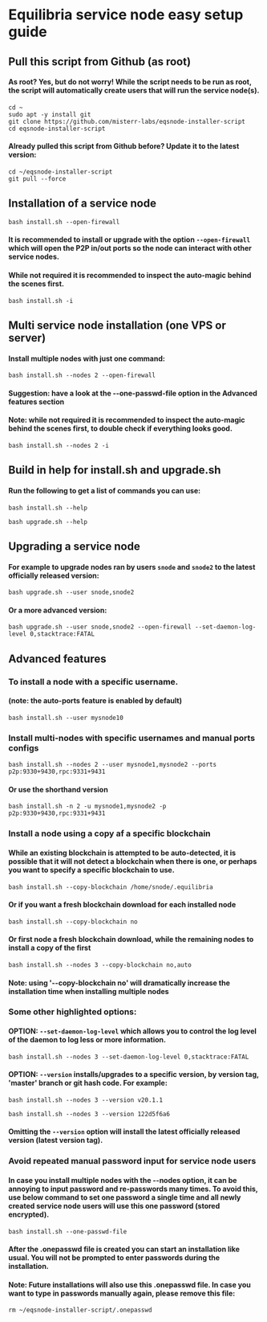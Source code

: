 # Equilibria service node easy setup guide

## Pull this script from Github (as root)
#### As root? Yes, but do not worry! While the script needs to be run as root, the script will automatically create users that will run the service node(s).
```
cd ~
sudo apt -y install git
git clone https://github.com/misterr-labs/eqsnode-installer-script
cd eqsnode-installer-script
```
#### Already pulled this script from Github before? Update it to the latest version:
```
cd ~/eqsnode-installer-script
git pull --force
```

## Installation of a service node
`bash install.sh --open-firewall`

#### It is recommended to install or upgrade with the option `--open-firewall` which will open the P2P in/out ports so the node can interact with other service nodes. 

#### While not required it is recommended to inspect the auto-magic behind the scenes first.

`bash install.sh -i`

## Multi service node installation (one VPS or server)

#### Install multiple nodes with just one command:

`bash install.sh --nodes 2 --open-firewall`
#### Suggestion: have a look at the --one-passwd-file option in the Advanced features section

#### Note: while not required it is recommended to inspect the auto-magic behind the scenes first, to double check if everything looks good.
`bash install.sh --nodes 2 -i`
<br />
## Build in help for install.sh and upgrade.sh
#### Run the following to get a list of commands you can use:
`bash install.sh --help`

`bash upgrade.sh --help`

## Upgrading a service node
#### For example to upgrade nodes ran by users `snode` and `snode2` to the latest officially released version:
`bash upgrade.sh --user snode,snode2`

#### Or a more advanced version:
`bash upgrade.sh --user snode,snode2 --open-firewall --set-daemon-log-level 0,stacktrace:FATAL`



## Advanced features

### To install a node with a specific username. 
#### (note: the auto-ports feature is enabled by default)

`bash install.sh --user mysnode10`

### Install multi-nodes with specific usernames and manual ports configs
`bash install.sh --nodes 2 --user mysnode1,mysnode2 --ports p2p:9330+9430,rpc:9331+9431`

#### Or use the shorthand version
`bash install.sh -n 2 -u mysnode1,mysnode2 -p p2p:9330+9430,rpc:9331+9431`

### Install a node using a copy af a specific blockchain
#### While an existing blockchain is attempted to be auto-detected, it is possible that it will not detect a blockchain when there is one, or perhaps you want to specify a specific blockchain to use.
`bash install.sh --copy-blockchain /home/snode/.equilibria`

#### Or if you want a fresh blockchain download for each installed node
`bash install.sh --copy-blockchain no`

#### Or first node a fresh blockchain download, while the remaining nodes to install a copy of the first
`bash install.sh --nodes 3 --copy-blockchain no,auto`

#### Note: using '--copy-blockchain no' will dramatically increase the installation time when installing multiple nodes

### Some other highlighted options:
#### OPTION: `--set-daemon-log-level` which allows you to control the log level of the daemon to log less or more information. 
`bash install.sh --nodes 3 --set-daemon-log-level 0,stacktrace:FATAL`

#### OPTION: `--version` installs/upgrades to a specific version, by version tag, 'master' branch or git hash code. For example:
`bash install.sh --nodes 3 --version v20.1.1`

`bash install.sh --nodes 3 --version 122d5f6a6`

#### Omitting the `--version` option will install the latest officially released version (latest version tag).

### Avoid repeated manual password input for service node users
#### In case you install multiple nodes with the --nodes option, it can be annoying to input password and re-passwords many times. To avoid this, use below command to set one password a single time and all newly created service node users will use this one password (stored encrypted).

`bash install.sh --one-passwd-file`

#### After the .onepasswd file is created you can start an installation like usual. You will not be prompted to enter passwords during the installation.
#### Note: Future installations will also use this .onepasswd file. In case you want to type in passwords manually again, please remove this file:

`rm ~/eqsnode-installer-script/.onepasswd`

<br /><br />


